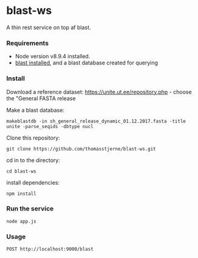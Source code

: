 # blast-ws

A thin rest service on top af blast.

### Requirements

* Node version v8.9.4 installed.
* [blast installed](https://www.ncbi.nlm.nih.gov/books/NBK279671/), and a blast database created for querying

### Install

Download a reference dataset: https://unite.ut.ee/repository.php - choose the "General FASTA release

Make a blast database: 

`makeblastdb -in sh_general_release_dynamic_01.12.2017.fasta -title unite -parse_seqids -dbtype nucl`

Clone this repository:

`git clone https://github.com/thomasstjerne/blast-ws.git`

cd in to the directory:

`cd blast-ws`

install dependencies:

`npm install`



### Run the service

`node app.js`

### Usage

`POST http://localhost:9000/blast`

